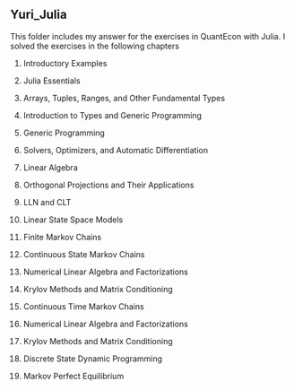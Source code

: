 ## Yuri_Julia

This folder includes my answer for the exercises in  QuantEcon with Julia. I solved the exercises in the following chapters


  1. Introductory Examples
  2. Julia Essentials
  3. Arrays, Tuples, Ranges, and Other Fundamental Types
  4. Introduction to Types and Generic Programming
  5. Generic Programming
  6. Solvers, Optimizers, and Automatic Differentiation

7. Linear Algebra

8. Orthogonal Projections and Their Applications

9. LLN and CLT

10. Linear State Space Models

11. Finite Markov Chains

12. Continuous State Markov Chains

13. Numerical Linear Algebra and Factorizations

14. Krylov Methods and Matrix Conditioning

15. Continuous Time Markov Chains

16. Numerical Linear Algebra and Factorizations

17. Krylov Methods and Matrix Conditioning

18. Discrete State Dynamic Programming

19. Markov Perfect Equilibrium
